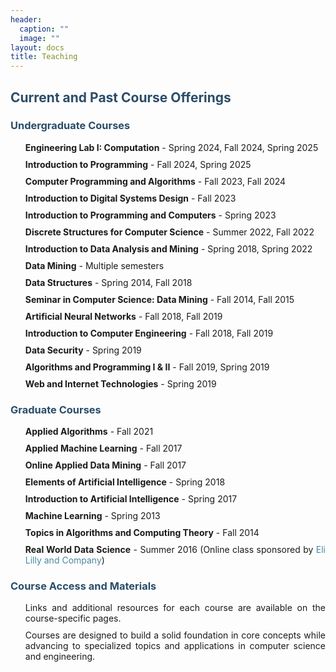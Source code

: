```yaml
---
header:
  caption: ""
  image: ""
layout: docs
title: Teaching
---
```


<style>
body {
  text-align: justify;
}
h2, h3 {
  color: #2A4D69;
}
ul {
  list-style-type: none;
}
li {
  margin-bottom: 10px;
}
a {
  color: #4B88A2;
  text-decoration: none;
}
a:hover {
  text-decoration: underline;
}
</style>

## Current and Past Course Offerings

### **Undergraduate Courses**

<ul>
  <li><strong>Engineering Lab I: Computation</strong> - Spring 2024, Fall 2024, Spring 2025</li>
  <li><strong>Introduction to Programming</strong> - Fall 2024, Spring 2025</li>
  <li><strong>Computer Programming and Algorithms</strong> - Fall 2023, Fall 2024</li>
  <li><strong>Introduction to Digital Systems Design</strong> - Fall 2023</li>
  <li><strong>Introduction to Programming and Computers</strong> - Spring 2023</li>
  <li><strong>Discrete Structures for Computer Science</strong> - Summer 2022, Fall 2022</li>
  <li><strong>Introduction to Data Analysis and Mining</strong> - Spring 2018, Spring 2022</li>
  <li><strong>Data Mining</strong> - Multiple semesters</li>
  <li><strong>Data Structures</strong> - Spring 2014, Fall 2018</li>
  <li><strong>Seminar in Computer Science: Data Mining</strong> - Fall 2014, Fall 2015</li>
  <li><strong>Artificial Neural Networks</strong> - Fall 2018, Fall 2019</li>
  <li><strong>Introduction to Computer Engineering</strong> - Fall 2018, Fall 2019</li>
  <li><strong>Data Security</strong> - Spring 2019</li>
  <li><strong>Algorithms and Programming I & II</strong> - Fall 2019, Spring 2019</li>
  <li><strong>Web and Internet Technologies</strong> - Spring 2019</li>
</ul>

### **Graduate Courses**

<ul>
  <li><strong>Applied Algorithms</strong> - Fall 2021</li>
  <li><strong>Applied Machine Learning</strong> - Fall 2017</li>
  <li><strong>Online Applied Data Mining</strong> - Fall 2017</li>
  <li><strong>Elements of Artificial Intelligence</strong> - Spring 2018</li>
  <li><strong>Introduction to Artificial Intelligence</strong> - Spring 2017</li>
  <li><strong>Machine Learning</strong> - Spring 2013</li>
  <li><strong>Topics in Algorithms and Computing Theory</strong> - Fall 2014</li>
  <li><strong>Real World Data Science</strong> - Summer 2016 (Online class sponsored by <a href="https://www.lilly.com/">Eli Lilly and Company</a>)</li>
</ul>

### **Course Access and Materials**

- Links and additional resources for each course are available on the course-specific pages.
- Courses are designed to build a solid foundation in core concepts while advancing to specialized topics and applications in computer science and engineering.
